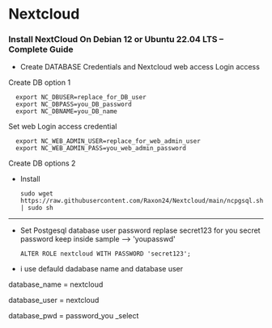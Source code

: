 # Nextcloud
### Install NextCloud On Debian 12 or Ubuntu 22.04 LTS – Complete Guide

- Create DATABASE Credentials and Nextcloud web access Login access

 Create DB option 1
 
      export NC_DBUSER=replace_for_DB_user
      export NC_DBPASS=you_DB_password
      export NC_DBNAME=you_DB_name

Set web Login access credential
      
      export NC_WEB_ADMIN_USER=replace_for_web_admin_user
      export NC_WEB_ADMIN_PASS=you_web_admin_password
  

 Create DB options 2

 


- Install

      sudo wget https://raw.githubusercontent.com/Raxon24/Nextcloud/main/ncpgsql.sh | sudo sh
-----------------------------------------------------------------------------------------------------------
 - Set Postgesql database user  password replase secret123  for you secret password keep inside sample --> 'youpasswd'

       ALTER ROLE nextcloud WITH PASSWORD 'secret123';
 - i use defauld dadabase name and database user 

  database_name = nextcloud
  
  database_user = nextcloud
  
  database_pwd = password_you _select

